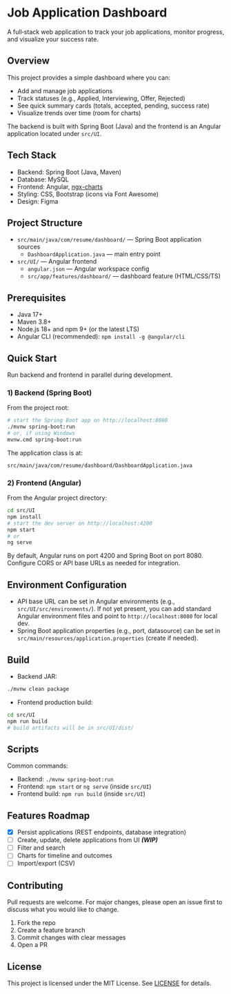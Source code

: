 # Job Application Dashboard

A full‑stack web application to track your job applications, monitor progress, and visualize your success rate.

## Overview
This project provides a simple dashboard where you can:
- Add and manage job applications
- Track statuses (e.g., Applied, Interviewing, Offer, Rejected)
- See quick summary cards (totals, accepted, pending, success rate)
- Visualize trends over time (room for charts)

The backend is built with Spring Boot (Java) and the frontend is an Angular application located under `src/UI`.

## Tech Stack
- Backend: Spring Boot (Java, Maven)
- Database: MySQL
- Frontend: Angular, [ngx-charts](https://github.com/swimlane/ngx-charts/tree/master)
- Styling: CSS, Bootstrap (icons via Font Awesome)
- Design: Figma

## Project Structure
- `src/main/java/com/resume/dashboard/` — Spring Boot application sources
  - `DashboardApplication.java` — main entry point
- `src/UI/` — Angular frontend
  - `angular.json` — Angular workspace config
  - `src/app/features/dashboard/` — dashboard feature (HTML/CSS/TS)

## Prerequisites
- Java 17+
- Maven 3.8+
- Node.js 18+ and npm 9+ (or the latest LTS)
- Angular CLI (recommended): `npm install -g @angular/cli`

## Quick Start
Run backend and frontend in parallel during development.

### 1) Backend (Spring Boot)
From the project root:

```bash
# start the Spring Boot app on http://localhost:8080
./mvnw spring-boot:run
# or, if using Windows
mvnw.cmd spring-boot:run
```

The application class is at:
```
src/main/java/com/resume/dashboard/DashboardApplication.java
```

### 2) Frontend (Angular)
From the Angular project directory:

```bash
cd src/UI
npm install
# start the dev server on http://localhost:4200
npm start
# or
ng serve
```

By default, Angular runs on port 4200 and Spring Boot on port 8080. Configure CORS or API base URLs as needed for integration.

## Environment Configuration
- API base URL can be set in Angular environments (e.g., `src/UI/src/environments/`). If not yet present, you can add standard Angular environment files and point to `http://localhost:8080` for local dev.
- Spring Boot application properties (e.g., port, datasource) can be set in `src/main/resources/application.properties` (create if needed).

## Build
- Backend JAR:
```bash
./mvnw clean package
```
- Frontend production build:
```bash
cd src/UI
npm run build
# build artifacts will be in src/UI/dist/
```

## Scripts
Common commands:
- Backend: `./mvnw spring-boot:run`
- Frontend: `npm start` or `ng serve` (inside `src/UI`)
- Frontend build: `npm run build` (inside `src/UI`)

## Features Roadmap
- [x] Persist applications (REST endpoints, database integration)
- [ ] Create, update, delete applications from UI ***(WIP)***
- [ ] Filter and search
- [ ] Charts for timeline and outcomes
- [ ] Import/export (CSV)

## Contributing
Pull requests are welcome. For major changes, please open an issue first to discuss what you would like to change.

1. Fork the repo
2. Create a feature branch
3. Commit changes with clear messages
4. Open a PR

## License
This project is licensed under the MIT License. See [LICENSE](LICENSE) for details.
